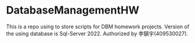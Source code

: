 # DatabaseManagementHW
This is a repo using to store scripts for DBM homework projects.
Version of the using database is Sql-Server 2022.
Authorized by 李鎮宇(409530027).
